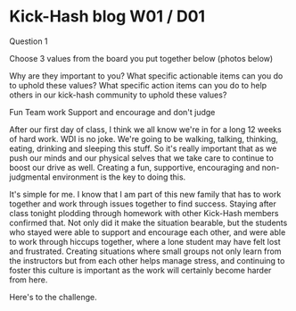 # Kick-Hash blog W01 / D01

Question 1

Choose 3 values from the board you put together below (photos below)

Why are they important to you?
What specific actionable items can you do to uphold these values?
What specific action items can you do to help others in our kick-hash community to uphold these values?

Fun
Team work
Support and encourage and don't judge

After our first day of class, I think we all know we're in for a long 12 weeks of hard work. WDI is no joke. We're going to be walking, talking, thinking, eating, drinking and sleeping this stuff. So it's really important that as we push our minds and our physical selves that we take care to continue to boost our drive as well. Creating a fun, supportive, encouraging and non-judgmental environment is the key to doing this. 

It's simple for me. I know that I am part of this new family that has to work together and work through issues together to find success. Staying after class tonight plodding through homework with other Kick-Hash members confirmed that. Not only did it make the situation bearable, but the students who stayed were able to support and encourage each other, and were able to work through hiccups together, where a lone student may have felt lost and frustrated. Creating situations where small groups not only learn from the instructors but from each other helps manage stress, and continuing to foster this culture is important as the work will certainly become harder from here. 

Here's to the challenge.
